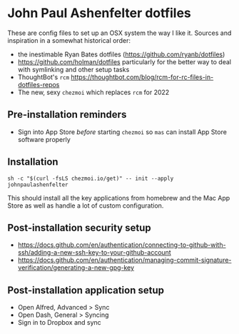 # John Paul Ashenfelter dotfiles

These are config files to set up an OSX system the way I like it. Sources and inspiration in a somewhat historical order:

* the inestimable Ryan Bates dotfiles (https://github.com/ryanb/dotfiles)
* https://github.com/holman/dotfiles particularly for the better way to deal with symlinking and other setup tasks
* ThoughtBot's `rcm` https://thoughtbot.com/blog/rcm-for-rc-files-in-dotfiles-repos
* The new, sexy `chezmoi` which replaces `rcm` for 2022

## Pre-installation reminders

- Sign into App Store *before* starting `chezmoi` so `mas` can install App Store software properly


## Installation
```
sh -c "$(curl -fsLS chezmoi.io/get)" -- init --apply johnpaulashenfelter
```

This should install all the key applications from homebrew and the Mac App Store as well as handle a lot of custom configuration.

## Post-installation security setup
- https://docs.github.com/en/authentication/connecting-to-github-with-ssh/adding-a-new-ssh-key-to-your-github-account
- https://docs.github.com/en/authentication/managing-commit-signature-verification/generating-a-new-gpg-key

## Post-installation application setup

* Open Alfred, Advanced > Sync 
* Open Dash, General > Syncing 
* Sign in to Dropbox and sync

